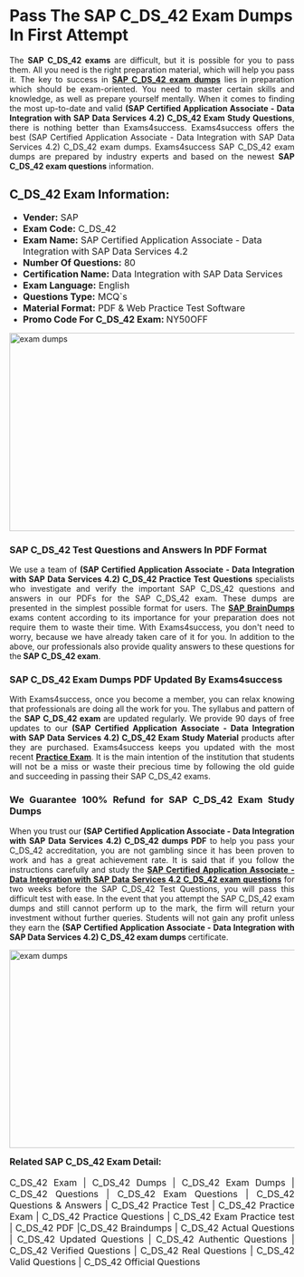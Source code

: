 <h1><strong><strong>Pass The SAP C_DS_42 Exam Dumps In First Attempt</strong></strong></h1> <p style="text-align:justify">The <strong>SAP C_DS_42 exams</strong> are difficult, but it is possible for you to pass them. All you need is the right preparation material, which will help you pass it. The key to success in <a href="https://www.exams4success.com/sap/c_ds_42-pdf-exam-dumps"><strong>SAP C_DS_42 exam dumps</strong></a> lies in preparation which should be exam-oriented. You need to master certain skills and knowledge, as well as prepare yourself mentally. When it comes to finding the most up-to-date and valid <strong>(SAP Certified Application Associate - Data Integration with SAP Data Services 4.2) C_DS_42 Exam Study Questions</strong>, there is nothing better than Exams4success. Exams4success offers the best (SAP Certified Application Associate - Data Integration with SAP Data Services 4.2) C_DS_42 exam dumps. Exams4success SAP C_DS_42 exam dumps are prepared by industry experts and based on the newest <strong>SAP C_DS_42 exam questions</strong> information.</p> <h2><strong><strong>C_DS_42 Exam Information:</strong></strong></h2> <ul> <li><span style="font-size:16px"><strong>Vender:</strong> SAP</span></li> <li><span style="font-size:16px"><strong>Exam Code:</strong> C_DS_42</span></li> <li><span style="font-size:16px"><strong>Exam Name:</strong> SAP Certified Application Associate - Data Integration with SAP Data Services 4.2</span></li> <li><span style="font-size:16px"><strong>Number Of Questions:</strong> 80</span></li> <li><span style="font-size:16px"><strong>Certification Name:</strong> Data Integration with SAP Data Services</span></li> <li><span style="font-size:16px"><strong>Exam Language:</strong> English</span></li> <li><span style="font-size:16px"><strong>Questions Type:</strong> MCQ`s</span></li> <li><span style="font-size:16px"><strong>Material Format:</strong> PDF & Web Practice Test Software</span></li> <li><span style="font-size:16px"><strong>Promo Code For C_DS_42 Exam: </strong>NY50OFF</span></li> </ul> <p><a href="https://www.exams4success.com/sap/c_ds_42-pdf-exam-dumps" rel="no-follow"><img alt="exam dumps" src="https://www.certcollections.com/uploads/content/infrist1.png" style="height:350px; width:750px" /></a></p> <h3><strong>SAP C_DS_42 Test Questions and Answers In PDF Format</strong></h3> <p style="text-align:justify">We use a team of <strong>(SAP Certified Application Associate - Data Integration with SAP Data Services 4.2) C_DS_42 Practice Test Questions</strong> specialists who investigate and verify the important SAP C_DS_42 questions and answers in our PDFs for the SAP C_DS_42 exam. These dumps are presented in the simplest possible format for users. The <a href="https://www.exams4success.com/sap-exam-dumps"><strong>SAP BrainDumps</strong></a> exams content according to its importance for your preparation does not require them to waste their time. With Exams4success, you don't need to worry, because we have already taken care of it for you. In addition to the above, our professionals also provide quality answers to these questions for the<strong> SAP C_DS_42 exam</strong>.</p> <h3><strong> SAP C_DS_42 Exam Dumps PDF Updated By Exams4success</strong></h3> <p style="text-align:justify">With Exams4success, once you become a member, you can relax knowing that professionals are doing all the work for you. The syllabus and pattern of the <strong>SAP C_DS_42 exam </strong>are updated regularly. We provide 90 days of free updates to our <strong>(SAP Certified Application Associate - Data Integration with SAP Data Services 4.2) C_DS_42 Exam Study Material</strong> products after they are purchased. Exams4success keeps you updated with the most recent <a href="https://www.exams4success.com/"><strong>Practice Exam</strong></a>. It is the main intention of the institution that students will not be a miss or waste their precious time by following the old guide and succeeding in passing their SAP C_DS_42 exams.</p> <h3 style="text-align:justify"><strong>We Guarantee 100% Refund for SAP C_DS_42 Exam Study Dumps</strong></h3> <p style="text-align:justify">When you trust our <strong>(SAP Certified Application Associate - Data Integration with SAP Data Services 4.2) C_DS_42 dumps PDF</strong> to help you pass your C_DS_42 accreditation, you are not gambling since it has been proven to work and has a great achievement rate. It is said that if you follow the instructions carefully and study the <a href="https://www.exams4success.com/sap/c_ds_42-pdf-exam-dumps"><strong>SAP Certified Application Associate - Data Integration with SAP Data Services 4.2 C_DS_42 exam questions</strong></a> for two weeks before the SAP C_DS_42 Test Questions, you will pass this difficult test with ease. In the event that you attempt the SAP C_DS_42 exam dumps and still cannot perform up to the mark, the firm will return your investment without further queries. Students will not gain any profit unless they earn the <strong>(SAP Certified Application Associate - Data Integration with SAP Data Services 4.2) C_DS_42 exam dumps</strong> certificate.</p> <p style="text-align:justify"><a href="https://www.exams4success.com/sap/c_ds_42-pdf-exam-dumps" rel="no-follow"><img alt="exam dumps" src="https://www.certcollections.com/uploads/content/free_demo1.png" style="height:350px; width:750px" /></a></p> <p style="text-align:justify"><span style="font-size:16px"><strong>Related SAP C_DS_42 Exam Detail:</strong></span><br /> <br /> <span style="font-size:16px">C_DS_42 Exam | C_DS_42 Dumps | C_DS_42 Exam Dumps | C_DS_42 Questions | C_DS_42 Exam Questions | C_DS_42 Questions & Answers | C_DS_42 Practice Test | C_DS_42 Practice Exam | C_DS_42 Practice Questions | C_DS_42 Exam Practice test | C_DS_42 PDF |C_DS_42 Braindumps | C_DS_42 Actual Questions | C_DS_42 Updated Questions | C_DS_42 Authentic Questions | C_DS_42 Verified Questions | C_DS_42 Real Questions | C_DS_42 Valid Questions | C_DS_42 Official Questions</span></p>
